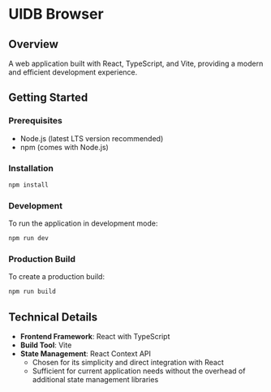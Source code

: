 # UIDB Browser

## Overview

A web application built with React, TypeScript, and Vite, providing a modern and efficient development experience.

## Getting Started

### Prerequisites

- Node.js (latest LTS version recommended)
- npm (comes with Node.js)

### Installation

```bash
npm install
```

### Development

To run the application in development mode:

```bash
npm run dev
```

### Production Build

To create a production build:

```bash
npm run build
```

## Technical Details

- **Frontend Framework**: React with TypeScript
- **Build Tool**: Vite
- **State Management**: React Context API
  - Chosen for its simplicity and direct integration with React
  - Sufficient for current application needs without the overhead of additional state management libraries
